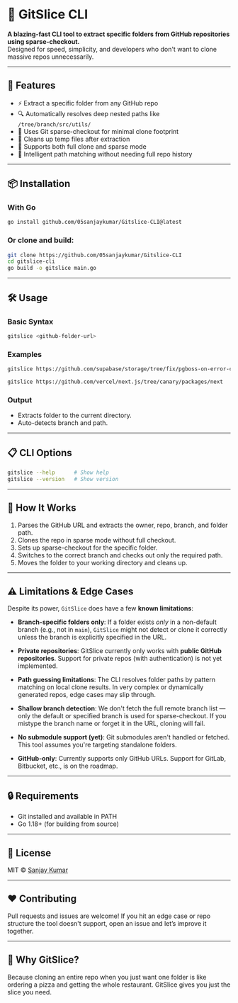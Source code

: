 # 🧩 GitSlice CLI

**A blazing-fast CLI tool to extract specific folders from GitHub repositories using sparse-checkout.**  
Designed for speed, simplicity, and developers who don't want to clone massive repos unnecessarily.

---

## 🚀 Features

- ⚡️ Extract a specific folder from any GitHub repo
- 🔍 Automatically resolves deep nested paths like `/tree/branch/src/utils/`
- 🌲 Uses Git sparse-checkout for minimal clone footprint
- 🧹 Cleans up temp files after extraction
- 🔄 Supports both full clone and sparse mode
- 🧠 Intelligent path matching without needing full repo history

---

## 📦 Installation

### With Go

```bash
go install github.com/05sanjaykumar/Gitslice-CLI@latest
````

### Or clone and build:

```bash
git clone https://github.com/05sanjaykumar/Gitslice-CLI
cd gitslice-cli
go build -o gitslice main.go
```

---

## 🛠️ Usage

### Basic Syntax

```bash
gitslice <github-folder-url>
```

### Examples

```bash
gitslice https://github.com/supabase/storage/tree/fix/pgboss-on-error-callback/src/auth
```

```bash
gitslice https://github.com/vercel/next.js/tree/canary/packages/next
```

### Output

* Extracts folder to the current directory.
* Auto-detects branch and path.

---

## 📋 CLI Options

```bash
gitslice --help      # Show help
gitslice --version   # Show version
```

---

## 🧠 How It Works

1. Parses the GitHub URL and extracts the owner, repo, branch, and folder path.
2. Clones the repo in sparse mode without full checkout.
3. Sets up sparse-checkout for the specific folder.
4. Switches to the correct branch and checks out only the required path.
5. Moves the folder to your working directory and cleans up.

---

## ⚠️ Limitations & Edge Cases

Despite its power, `GitSlice` does have a few **known limitations**:

* **Branch-specific folders only**: If a folder exists *only* in a non-default branch (e.g., not in `main`), `GitSlice` might not detect or clone it correctly unless the branch is explicitly specified in the URL.

* **Private repositories**: GitSlice currently only works with **public GitHub repositories**. Support for private repos (with authentication) is not yet implemented.

* **Path guessing limitations**: The CLI resolves folder paths by pattern matching on local clone results. In very complex or dynamically generated repos, edge cases may slip through.

* **Shallow branch detection**: We don't fetch the full remote branch list — only the default or specified branch is used for sparse-checkout. If you mistype the branch name or forget it in the URL, cloning will fail.

* **No submodule support (yet)**: Git submodules aren't handled or fetched. This tool assumes you're targeting standalone folders.

* **GitHub-only**: Currently supports only GitHub URLs. Support for GitLab, Bitbucket, etc., is on the roadmap.

---

## 🔒 Requirements

* Git installed and available in PATH
* Go 1.18+ (for building from source)

---

## 📄 License

MIT © [Sanjay Kumar](https://github.com/05sanjaykumar)

---

## ❤️ Contributing

Pull requests and issues are welcome!
If you hit an edge case or repo structure the tool doesn't support, open an issue and let’s improve it together.

---

## 🌟 Why GitSlice?

Because cloning an entire repo when you just want one folder is like ordering a pizza and getting the whole restaurant.
GitSlice gives you just the slice you need.

```

